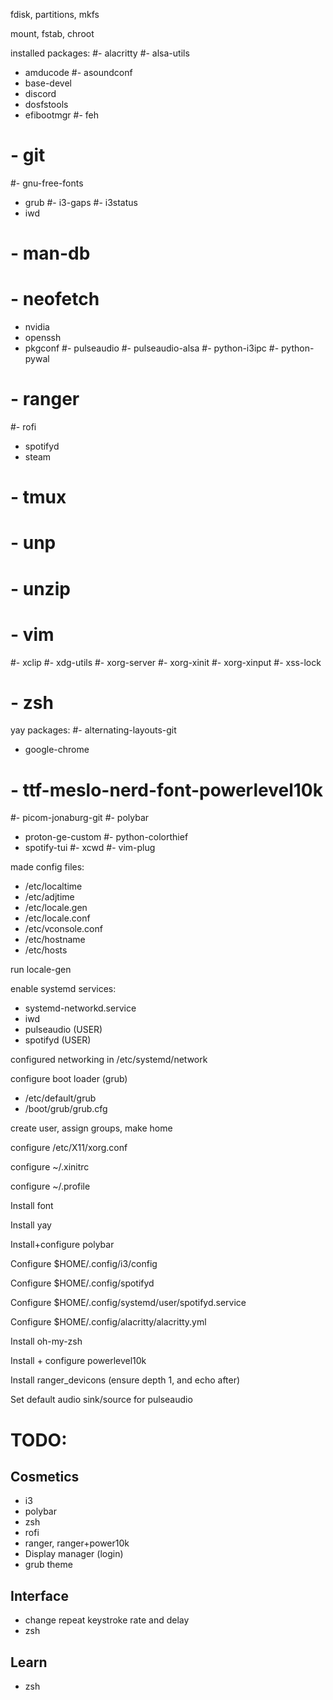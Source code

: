 fdisk, partitions, mkfs

mount, fstab, chroot

installed packages:
#- alacritty
#- alsa-utils
- amducode
#- asoundconf
- base-devel
- discord
- dosfstools
- efibootmgr
#- feh
# - git
#- gnu-free-fonts
- grub
#- i3-gaps
#- i3status
- iwd
# - man-db
# - neofetch
- nvidia
- openssh
- pkgconf
#- pulseaudio
#- pulseaudio-alsa
#- python-i3ipc
#- python-pywal
# - ranger
#- rofi
- spotifyd
- steam
# - tmux
# - unp
# - unzip
# - vim
#- xclip
#- xdg-utils
#- xorg-server
#- xorg-xinit
#- xorg-xinput
#- xss-lock
# - zsh

yay packages:
#- alternating-layouts-git
- google-chrome
# - ttf-meslo-nerd-font-powerlevel10k
#- picom-jonaburg-git
#- polybar
- proton-ge-custom
#- python-colorthief
- spotify-tui
#- xcwd
#- vim-plug

made config files:
- /etc/localtime
- /etc/adjtime
- /etc/locale.gen
- /etc/locale.conf
- /etc/vconsole.conf
- /etc/hostname
- /etc/hosts

run locale-gen

enable systemd services:
- systemd-networkd.service
- iwd
- pulseaudio (USER)
- spotifyd (USER)

configured networking in /etc/systemd/network

configure boot loader (grub)
- /etc/default/grub
- /boot/grub/grub.cfg

create user, assign groups, make home

configure /etc/X11/xorg.conf

configure ~/.xinitrc

configure ~/.profile

Install font

Install yay

Install+configure polybar

Configure $HOME/.config/i3/config

Configure $HOME/.config/spotifyd

Configure $HOME/.config/systemd/user/spotifyd.service

Configure $HOME/.config/alacritty/alacritty.yml

Install oh-my-zsh

Install + configure powerlevel10k

Install ranger_devicons (ensure depth 1, and echo after)

Set default audio sink/source for pulseaudio

# TODO:
## Cosmetics
- i3
- polybar
- zsh
- rofi
- ranger, ranger+power10k
- Display manager (login)
- grub theme

## Interface
- change repeat keystroke rate and delay
- zsh

## Learn
- zsh
